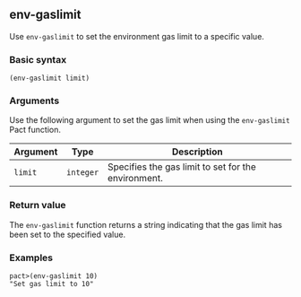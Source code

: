 ## env-gaslimit

Use `env-gaslimit` to set the environment gas limit to a specific value.

### Basic syntax

`(env-gaslimit limit)`

### Arguments

Use the following argument to set the gas limit when using the `env-gaslimit` Pact function.

| Argument | Type    | Description                     |
|----------|---------|----------------------------------|
| `limit`    | `integer` | Specifies the gas limit to set for the environment. |

### Return value

The `env-gaslimit` function returns a string indicating that the gas limit has been set to the specified value.

### Examples

```pact
pact>(env-gaslimit 10)
"Set gas limit to 10"
```
